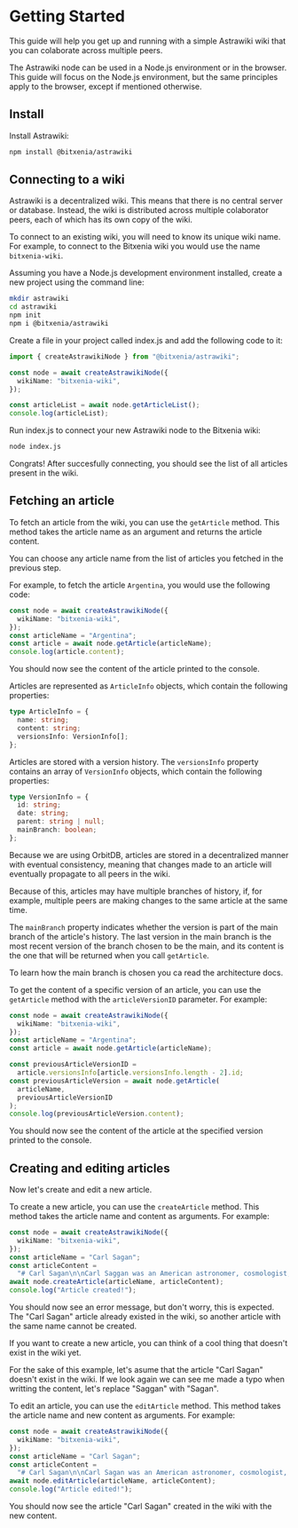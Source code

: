 # Getting Started

This guide will help you get up and running with a simple Astrawiki wiki that you can colaborate across multiple peers.

The Astrawiki node can be used in a Node.js environment or in the browser. This guide will focus on the Node.js environment, but the same principles apply to the browser, except if mentioned otherwise.

## Install

Install Astrawiki:

```sh
npm install @bitxenia/astrawiki
```

## Connecting to a wiki

Astrawiki is a decentralized wiki. This means that there is no central server or database. Instead, the wiki is distributed across multiple colaborator peers, each of which has its own copy of the wiki.

To connect to an existing wiki, you will need to know its unique wiki name. For example, to connect to the Bitxenia wiki you would use the name `bitxenia-wiki`.

Assuming you have a Node.js development environment installed, create a new project using the command line:

```sh
mkdir astrawiki
cd astrawiki
npm init
npm i @bitxenia/astrawiki
```

Create a file in your project called index.js and add the following code to it:

```ts
import { createAstrawikiNode } from "@bitxenia/astrawiki";

const node = await createAstrawikiNode({
  wikiName: "bitxenia-wiki",
});

const articleList = await node.getArticleList();
console.log(articleList);
```

Run index.js to connect your new Astrawiki node to the Bitxenia wiki:

```sh
node index.js
```

Congrats! After succesfully connecting, you should see the list of all articles present in the wiki.

## Fetching an article

To fetch an article from the wiki, you can use the `getArticle` method. This method takes the article name as an argument and returns the article content.

You can choose any article name from the list of articles you fetched in the previous step.

For example, to fetch the article `Argentina`, you would use the following code:

```ts
const node = await createAstrawikiNode({
  wikiName: "bitxenia-wiki",
});
const articleName = "Argentina";
const article = await node.getArticle(articleName);
console.log(article.content);
```

You should now see the content of the article printed to the console.

Articles are represented as `ArticleInfo` objects, which contain the following properties:

```ts
type ArticleInfo = {
  name: string;
  content: string;
  versionsInfo: VersionInfo[];
};
```

Articles are stored with a version history. The `versionsInfo` property contains an array of `VersionInfo` objects, which contain the following properties:

```ts
type VersionInfo = {
  id: string;
  date: string;
  parent: string | null;
  mainBranch: boolean;
};
```

Because we are using OrbitDB, articles are stored in a decentralized manner with eventual consistency, meaning that changes made to an article will eventually propagate to all peers in the wiki.

Because of this, articles may have multiple branches of history, if, for example, multiple peers are making changes to the same article at the same time.

The `mainBranch` property indicates whether the version is part of the main branch of the article's history. The last version in the main branch is the most recent version of the branch chosen to be the main, and its content is the one that will be returned when you call `getArticle`.

To learn how the main branch is chosen you ca read the architecture docs.

To get the content of a specific version of an article, you can use the `getArticle` method with the `articleVersionID` parameter. For example:

```ts
const node = await createAstrawikiNode({
  wikiName: "bitxenia-wiki",
});
const articleName = "Argentina";
const article = await node.getArticle(articleName);

const previousArticleVersionID =
  article.versionsInfo[article.versionsInfo.length - 2].id;
const previousArticleVersion = await node.getArticle(
  articleName,
  previousArticleVersionID
);
console.log(previousArticleVersion.content);
```

You should now see the content of the article at the specified version printed to the console.

## Creating and editing articles

Now let's create and edit a new article.

To create a new article, you can use the `createArticle` method. This method takes the article name and content as arguments. For example:

```ts
const node = await createAstrawikiNode({
  wikiName: "bitxenia-wiki",
});
const articleName = "Carl Sagan";
const articleContent =
  "# Carl Sagan\n\nCarl Saggan was an American astronomer, cosmologist, astrophysicist, and author.";
await node.createArticle(articleName, articleContent);
console.log("Article created!");
```

You should now see an error message, but don't worry, this is expected. The "Carl Sagan" article already existed in the wiki, so another article with the same name cannot be created.

If you want to create a new article, you can think of a cool thing that doesn't exist in the wiki yet.

For the sake of this example, let's asume that the article "Carl Sagan" doesn't exist in the wiki. If we look again we can see me made a typo when writting the content, let's replace "Saggan" with "Sagan".

To edit an article, you can use the `editArticle` method. This method takes the article name and new content as arguments. For example:

```ts
const node = await createAstrawikiNode({
  wikiName: "bitxenia-wiki",
});
const articleName = "Carl Sagan";
const articleContent =
  "# Carl Sagan\n\nCarl Sagan was an American astronomer, cosmologist, astrophysicist, and author.";
await node.editArticle(articleName, articleContent);
console.log("Article edited!");
```

You should now see the article "Carl Sagan" created in the wiki with the new content.
